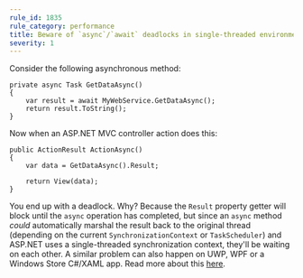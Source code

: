 ```yaml
---
rule_id: 1835
rule_category: performance
title: Beware of `async`/`await` deadlocks in single-threaded environments
severity: 1
---
```

Consider the following asynchronous method:

	private async Task GetDataAsync()
	{
		var result = await MyWebService.GetDataAsync();
		return result.ToString();
	}

Now when an ASP.NET MVC controller action does this:

	public ActionResult ActionAsync()
	{
		var data = GetDataAsync().Result;
		
		return View(data);  
	}

You end up with a deadlock. Why? Because the `Result` property getter will block until the `async` operation has completed, but since an `async` method _could_ automatically marshal the result back to the original thread (depending on the current `SynchronizationContext` or `TaskScheduler`) and ASP.NET uses a single-threaded synchronization context, they'll be waiting on each other. A similar problem can also happen on UWP, WPF or a Windows Store C#/XAML app. Read more about this [here](http://blogs.msdn.com/b/pfxteam/archive/2011/01/13/10115163.aspx).
